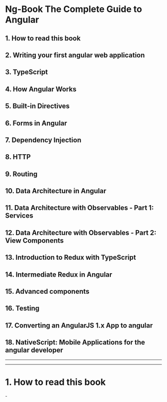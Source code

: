 # Ng-Book The Complete Guide to Angular

## 1. How to read this book
## 2. Writing your first angular web application
## 3. TypeScript
## 4. How Angular Works
## 5. Built-in Directives
## 6. Forms in Angular
## 7. Dependency Injection
## 8. HTTP
## 9. Routing
## 10. Data Architecture in Angular
## 11. Data Architecture with Observables - Part 1: Services
## 12. Data Architecture with Observables - Part 2: View Components
## 13. Introduction to Redux with TypeScript
## 14. Intermediate Redux in Angular
## 15. Advanced components
## 16. Testing
## 17. Converting an AngularJS 1.x App to angular
## 18. NativeScript: Mobile Applications for the angular developer

---
---

# 1. How to read this book

\-